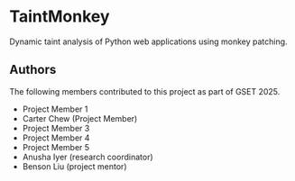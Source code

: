 # TaintMonkey

Dynamic taint analysis of Python web applications using monkey patching.

## Authors

The following members contributed to this project as part of GSET 2025.

- Project Member 1
- Carter Chew (Project Member)
- Project Member 3
- Project Member 4
- Project Member 5
- Anusha Iyer (research coordinator)
- Benson Liu (project mentor)
